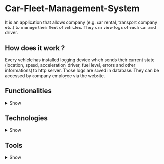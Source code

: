 # Car-Fleet-Management-System
It is an application that allows company (e.g. car rental, transport company etc.) to manage their fleet of vehicles. They can view logs of each car and driver. 
## How does it work ?
Every vehicle has installed logging device which sends their current state (location, speed, acceleration, driver, fuel level, errors and other informations) to http server. Those logs are saved in database. They can be accessed by company employee via the website.
## Functionalities

<details><summary>Show</summary>
  <p>
    1. Login with 'remember me' function.
    2. Registration with email and phone number verification.
    3. Reset password.
    4. Viewing user profile.
    5. Autorization ( each role has its own permissions )
    6. Listing, editing and deleting users. Assigning and changing roles.
    7. Adding, listing, editing, deleting cars and logger devices. Assigning logger devices to cars.
    8. 
    </p>
</details>

## Technologies

<details><summary>Show</summary>
  <p>
    
### Java
Main back-end language.
#### Maven
Managing libraries used in project.
#### SpringBoot
Responsible for HTTP server.
#### Jakarta Persistence Api (JPA)
ORM standard
##### Hibernate
Framework for mapping Java objects to MySQL database.
#### JSON Web Token (JWT)
User authentication and autorization for application security. 
#### JustSend SMS API
Sending SMS to verify user phone number while registration.
### MySQL
Database service used to store objects.
### HTTP
Application communication protocol.
### Google Cloud Platform
Front-end and back-end server hosting.
#### App Engine
Engine for running applications.
#### Cloud SQL
Hosting MySQL database.
#### Cloud Build
Dynamic and automatic code compilation and deployment after each push to master on GitHub.
#### Google Maps
View vehicle on map.
### Angular
Main front-end technology.
#### TypeScript
Language used in Angular logic.
#### HTML
Display data in views.
#### CSS
Styling components.
#### Angular Material
Designing eye-friendly website.
  </p>
</details>

## Tools

<details><summary>Show</summary>
  <p>

### IntelliJ
Java IDE
### Visual Studio Code
Angular IDE
### Postman
Sending raw http request. 
### Fiddler
Catching http request to analyze.
### GIT
Used for team-development. 
#### GitHub
Choosen GIT hosting.

</p>
</details>


